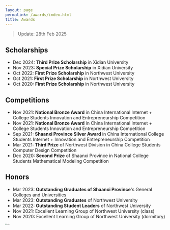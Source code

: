 ```yaml
---
layout: page
permalink: /awards/index.html
title: Awards
---
```


> Update: 28th Feb 2025

## Scholarships

- Dec 2024: **Third Prize Scholarship** in Xidian University
- Nov 2023: **Special Prize Scholarship** in Xidian University
- Oct 2022: **First Prize Scholarship** in Northwest University 
- Oct 2021: **First Prize Scholarship** in Northwest University 
- Oct 2020: **First Prize Scholarship** in Northwest University 

## Competitions

- Nov 2021: **National Bronze Award** in China International Internet + College Students Innovation and Entrepreneurship Competition
- Nov 2021: **National Bronze Award** in China International Internet + College Students Innovation and Entrepreneurship Competition
- Sep 2021: **Shaanxi Province Silver Award** in China International College Students Internet + Innovation and Entrepreneurship Competition 
- Mar 2021: **Third Prize** of Northwest Division in China College Students Computer Design Competition
- Dec 2020: **Second Prize** of Shaanxi Province in National College Students Mathematical Modeling Competition <br>

## Honors

- Mar 2023: **Outstanding Graduates of Shaanxi Province**'s General Colleges and Universities
- Mar 2023: **Outstanding Graduates** of Northwest University
- Mar 2022: **Outstanding Student Leaders** of Northwest University
- Nov 2021: Excellent Learning Group of Northwest University (class)
- Nov 2020: Excellent Learning Group of Northwest University (dormitory)

<img src="E:\A-WJY\1\Github-website\Justina-wu.github.io\images\undergraduate.jpg" alt="under" style="zoom:25%;" />

<br>
